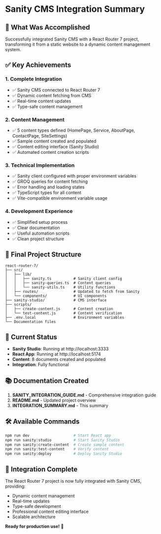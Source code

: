 # Sanity CMS Integration Summary

## 🎯 What Was Accomplished

Successfully integrated Sanity CMS with a React Router 7 project, transforming it from a static website to a dynamic content management system.

## ✅ Key Achievements

### 1. **Complete Integration**
- ✅ Sanity CMS connected to React Router 7
- ✅ Dynamic content fetching from CMS
- ✅ Real-time content updates
- ✅ Type-safe content management

### 2. **Content Management**
- ✅ 5 content types defined (HomePage, Service, AboutPage, ContactPage, SiteSettings)
- ✅ Sample content created and populated
- ✅ Content editing interface (Sanity Studio)
- ✅ Automated content creation scripts

### 3. **Technical Implementation**
- ✅ Sanity client configured with proper environment variables
- ✅ GROQ queries for content fetching
- ✅ Error handling and loading states
- ✅ TypeScript types for all content
- ✅ Vite-compatible environment variable usage

### 4. **Development Experience**
- ✅ Simplified setup process
- ✅ Clear documentation
- ✅ Useful automation scripts
- ✅ Clean project structure

## 📁 Final Project Structure

```
react-router-7/
├── src/
│   ├── lib/
│   │   ├── sanity.ts          # Sanity client config
│   │   ├── sanity-queries.ts  # Content queries
│   │   └── sanity-utils.ts    # Utility functions
│   ├── routes/                # Updated to fetch from Sanity
│   └── components/            # UI components
├── sanity-studio/             # CMS interface
├── scripts/
│   ├── create-content.js      # Content creation
│   └── test-content.js        # Content verification
├── .env.local                 # Environment variables
└── Documentation files
```

## 🚀 Current Status

- **Sanity Studio**: Running at http://localhost:3333
- **React App**: Running at http://localhost:5174
- **Content**: 8 documents created and populated
- **Integration**: Fully functional

## 📚 Documentation Created

1. **SANITY_INTEGRATION_GUIDE.md** - Comprehensive integration guide
2. **README.md** - Updated project overview
3. **INTEGRATION_SUMMARY.md** - This summary

## 🛠️ Available Commands

```bash
npm run dev                    # Start React app
npm run sanity:studio          # Start Sanity Studio
npm run sanity:create-content  # Create sample content
npm run sanity:test-content    # Verify content
npm run sanity:deploy          # Deploy Sanity Studio
```

## 🎉 Integration Complete

The React Router 7 project is now fully integrated with Sanity CMS, providing:
- Dynamic content management
- Real-time updates
- Type-safe development
- Professional content editing interface
- Scalable architecture

**Ready for production use!** 🚀 
